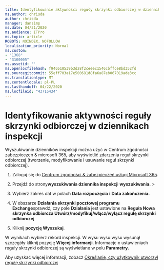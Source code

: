```yaml
---
title: Identyfikowanie aktywności reguły skrzynki odbiorczej w dziennikach inspekcji
ms.author: chrisda
author: chrisda
manager: dansimp
ms.date: 04/21/2020
ms.audience: ITPro
ms.topic: article
ROBOTS: NOINDEX, NOFOLLOW
localization_priority: Normal
ms.custom:
- "1368"
- "3100005"
ms.assetid: ''
ms.openlocfilehash: f946510539b3d28f2ceeec1546cbffce8bd352fd
ms.sourcegitcommit: 55eff703a17e500681d8fa6a87eb067019ade3cc
ms.translationtype: MT
ms.contentlocale: pl-PL
ms.lasthandoff: 04/22/2020
ms.locfileid: "43716434"
---
```

# <a name="identify-inbox-rule-activity-in-audit-logs"></a>Identyfikowanie aktywności reguły skrzynki odbiorczej w dziennikach inspekcji

Wyszukiwanie dzienników inspekcji można użyć w Centrum zgodności zabezpieczeń & microsoft 365, aby wyświetlić zdarzenia reguł skrzynki odbiorczej (tworzenie, modyfikowanie i usuwanie reguł skrzynki odbiorczej).

1. Zaloguj się do [Centrum zgodności & zabezpieczeń usługi Microsoft 365](https://protection.office.com/).

2. Przejdź do strony**wyszukiwania dziennika inspekcji** **wyszukiwania.** > 

3. Wybierz zakres dat w polach **Data rozpoczęcia** i **Data zakończenia.**

4. W obszarze **Działania skrzynki pocztowej programu Exchange**sprawdź, czy pole **Działania** jest ustawione na **Reguła Nowa skrzynka odbiorcza Utwórz/modyfikuj/włącz/wyłącz regułę skrzynki odbiorczej**.

5. Kliknij **pozycję Wyszukaj**.

W wynikach wybierz rekord inspekcji. W wysu wysu wysu wysunął szczegóły kliknij pozycję **Więcej informacji**. Informacje o ustawieniach reguły skrzynki odbiorczej są wyświetlane w polu **Parametry.**

Aby uzyskać więcej informacji, zobacz [Określanie, czy użytkownik utworzył regułę skrzynki odbiorczej](https://docs.microsoft.com//office365/securitycompliance/auditing-troubleshooting-scenarios#determining-if-a-user-created-an-inbox-rule)

